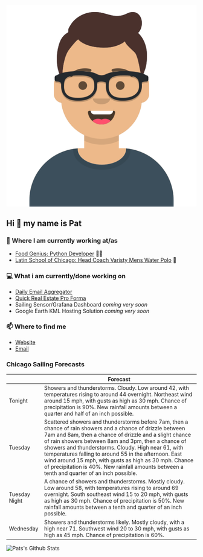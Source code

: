 [![Social banner for p-j-falconer](https://raw.githubusercontent.com/P-J-FALCONER/P-J-FALCONER/master/assets/avataaars.svg)](https://patfalconer.com/)
## Hi :wave: my name is Pat

### 💼 Where I am currently working at/as
- [Food Genius: Python Developer](https://getfoodgenius.com/) 🍔🐍
- [Latin School of Chicago: Head Coach Varisty Mens Water Polo](https://www.latinschool.org/) 🤽


### 💻 What i am currently/done working on
 - [Daily Email Aggregator](https://github.com/P-J-FALCONER/dott_daily_mail)
 - [Quick Real Estate Pro Forma](https://github.com/P-J-FALCONER/henry)
 - Sailing Sensor/Grafana Dashboard *coming very soon*
 - Google Earth KML Hosting Solution *coming very soon*

### 📫 Where to find me
 - [Website](https://patfalconer.com/)
 - [Email](mailto:patrick.j.falconer@gmail.com)


### Chicago Sailing Forecasts
|   | Forecast  |
|---|---|
| Tonight | Showers and thunderstorms. Cloudy. Low around 42, with temperatures rising to around 44 overnight. Northeast wind around 15 mph, with gusts as high as 30 mph. Chance of precipitation is 90%. New rainfall amounts between a quarter and half of an inch possible. |
| Tuesday | Scattered showers and thunderstorms before 7am, then a chance of rain showers and a chance of drizzle between 7am and 8am, then a chance of drizzle and a slight chance of rain showers between 8am and 3pm, then a chance of showers and thunderstorms. Cloudy. High near 61, with temperatures falling to around 55 in the afternoon. East wind around 15 mph, with gusts as high as 30 mph. Chance of precipitation is 40%. New rainfall amounts between a tenth and quarter of an inch possible. |
| Tuesday Night | A chance of showers and thunderstorms. Mostly cloudy. Low around 58, with temperatures rising to around 69 overnight. South southeast wind 15 to 20 mph, with gusts as high as 30 mph. Chance of precipitation is 50%. New rainfall amounts between a tenth and quarter of an inch possible. |
| Wednesday | Showers and thunderstorms likely. Mostly cloudy, with a high near 71. Southwest wind 20 to 30 mph, with gusts as high as 45 mph. Chance of precipitation is 60%. |

![Pats's Github Stats](https://github-readme-stats.vercel.app/api?username=p-j-falconer&show_icons=true&theme=radical)
